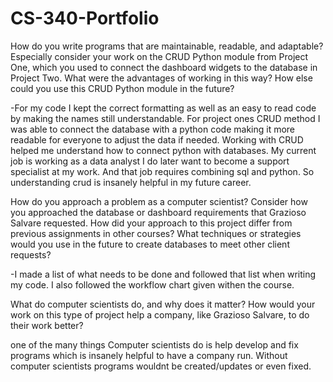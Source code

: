 # CS-340-Portfolio
How do you write programs that are maintainable, readable, and adaptable? Especially consider your work on the CRUD Python module from Project One, which you used to connect the dashboard widgets to the database in Project Two. What were the advantages of working in this way? How else could you use this CRUD Python module in the future?

-For my code I kept the correct formatting as well as an easy to read code by making the names still understandable. For project ones CRUD method I was able to connect the database with a python code making it more readable for everyone to adjust the data if needed. Working with CRUD helped me understand how to connect python with databases. My current job is working as a data analyst I do later want to become a support specialist at my work. And that job requires combining sql and python. So understanding crud is insanely helpful in my future career.

How do you approach a problem as a computer scientist? Consider how you approached the database or dashboard requirements that Grazioso Salvare requested. How did your approach to this project differ from previous assignments in other courses? What techniques or strategies would you use in the future to create databases to meet other client requests?

-I made a list of what needs to be done and followed that list when writing my code. I also followed the workflow chart given withen the course.

What do computer scientists do, and why does it matter? How would your work on this type of project help a company, like Grazioso Salvare, to do their work better?

one of the many things Computer scientists do is help develop and fix programs which is insanely helpful to have a company run. Without computer scientists programs wouldnt be created/updates or even fixed.
